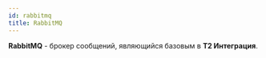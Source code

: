 ```yaml
---
id: rabbitmq
title: RabbitMQ
---
```


**RabbitMQ** - брокер сообщений, являющийся базовым в **Т2 Интеграция**.
